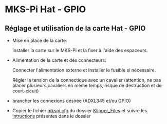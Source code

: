 # MKS-Pi Hat - GPIO

## Réglage et utilisation de la carte Hat - GPIO

- Mise en place de la carte:

    Installer la carte sur le MKS-Pi et la fixer à l'aide des espaceurs.


- Alimentation de la carte et des connecteurs:

    Connecter l'alimentation externe et installer le fusible si nécessaire.

    Rêgler la tension de la connectique avec un cavalier (attention, ne pas placer plusieurs cavaliers en même temps, risque de destruction et de court-cicuit)


- brancher les connexions désirée (ADXL345 et/ou GPIO)


- Copier le fichier [mkspi.cfg](/Klipper_Files/mkspi.cfg) du dossier [Klipper_Files](/Klipper_Files/) et suivre les [intructions](/Klipper_Files/FR_instructions.md) présentes dans le dossier